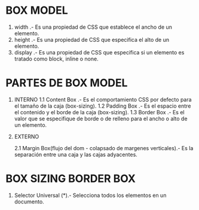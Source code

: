 # BOX MODEL

1. width .- Es una propiedad de CSS que establece el ancho de un elemento.
2. height .- Es una propiedad de CSS que especifica el alto de un elemento.
3. display .- Es una propiedad de CSS que  especifica si un elemento es tratado como block, inline o none.

# PARTES DE BOX MODEL

1. INTERNO
    1.1 Content Box .- Es el comportamiento CSS por defecto para el tamaño de la caja (box-sizing).
    1.2 Padding Box .- Es el espacio entre el contenido y el borde de la caja (box-sizing).
    1.3 Border Box .- Es el valor que se especifique de borde o de relleno para el ancho o alto de un elemento.

2. EXTERNO

    2.1 Margin Box(flujo del dom - colapsado de margenes verticales).- Es la separación entre una caja y las cajas adyacentes.


# BOX SIZING BORDER BOX

1. Selector Universal (\*).- Selecciona todos los elementos en un documento.

